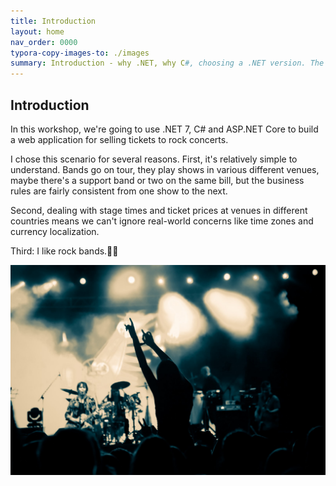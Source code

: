```yaml
---
title: Introduction
layout: home
nav_order: 0000
typora-copy-images-to: ./images
summary: Introduction - why .NET, why C#, choosing a .NET version. The scenario.
---
```


## Introduction

In this workshop, we're going to use .NET 7, C# and ASP.NET Core to build a web application for selling tickets to rock concerts.

I chose this scenario for several reasons. First, it's relatively simple to understand. Bands go on tour, they play shows in various different venues, maybe there's a support band or two on the same bill, but the business rules are fairly consistent from one show to the next.

Second, dealing with stage times and ticket prices at venues in different countries means we can't ignore real-world concerns like time zones and currency localization.

Third: I like rock bands.🤘🏼

![shutterstock_676097989_1080p](images/shutterstock_676097989_1080p.jpg)

